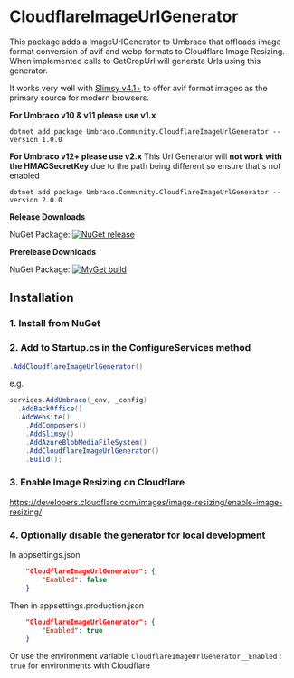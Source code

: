 CloudflareImageUrlGenerator
============
This package adds a ImageUrlGenerator to Umbraco that offloads image format conversion of avif and webp formats to Cloudflare Image Resizing. When implemented calls to GetCropUrl will generate Urls using this generator.

It works very well with [Slimsy v4.1+](https://github.com/Jeavon/Slimsy) to offer avif format images as the primary source for modern browsers.

**For Umbraco v10 & v11 please use v1.x**

```
dotnet add package Umbraco.Community.CloudflareImageUrlGenerator --version 1.0.0
```

**For Umbraco v12+ please use v2.x**
This Url Generator will **not work with the HMACSecretKey** due to the path being different so ensure that's not enabled

```
dotnet add package Umbraco.Community.CloudflareImageUrlGenerator --version 2.0.0
```

__Release Downloads__

NuGet Package: [![NuGet release](https://img.shields.io/nuget/vpre/Umbraco.Community.CloudflareImageUrlGenerator.svg)](https://www.nuget.org/packages/Umbraco.Community.CloudflareImageUrlGenerator/)

__Prerelease Downloads__

NuGet Package: [![MyGet build](https://img.shields.io/myget/umbraco-packages/vpre/Umbraco.Community.CloudflareImageUrlGenerator.svg)](https://www.myget.org/feed/umbraco-packages/package/nuget/Umbraco.Community.CloudflareImageUrlGenerator)

## Installation

### 1. Install from NuGet

### 2. Add to Startup.cs in the ConfigureServices method

```c#
.AddCloudflareImageUrlGenerator()
```

e.g.

```c#
services.AddUmbraco(_env, _config)
  .AddBackOffice()
  .AddWebsite()
	.AddComposers()
	.AddSlimsy()
	.AddAzureBlobMediaFileSystem()
	.AddCloudflareImageUrlGenerator()
	.Build();
```

### 3. Enable Image Resizing on Cloudflare

https://developers.cloudflare.com/images/image-resizing/enable-image-resizing/

### 4. Optionally disable the generator for local development

In appsettings.json

```json
	"CloudflareImageUrlGenerator": {
		"Enabled": false
	}
```

Then in appsettings.production.json

```json
	"CloudflareImageUrlGenerator": {
		"Enabled": true
	}
```

Or use the environment variable `CloudflareImageUrlGenerator__Enabled` : `true` for environments with Cloudflare